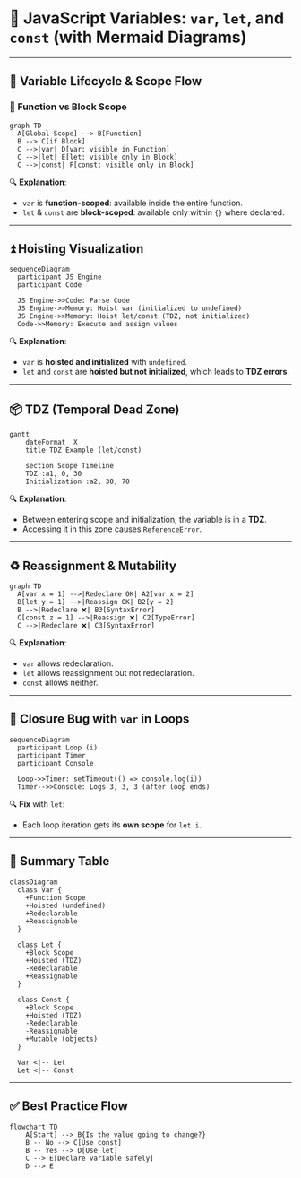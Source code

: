 # 📘 JavaScript Variables: `var`, `let`, and `const` (with Mermaid Diagrams)

---

## 🔁 Variable Lifecycle & Scope Flow

### 🔹 Function vs Block Scope

```mermaid
graph TD
  A[Global Scope] --> B[Function]
  B --> C[if Block]
  C -->|var| D[var: visible in Function]
  C -->|let| E[let: visible only in Block]
  C -->|const| F[const: visible only in Block]
```

🔍 **Explanation**:

* `var` is **function-scoped**: available inside the entire function.
* `let` & `const` are **block-scoped**: available only within `{}` where declared.

---

## ⏫ Hoisting Visualization

```mermaid
sequenceDiagram
  participant JS Engine
  participant Code

  JS Engine->>Code: Parse Code
  JS Engine->>Memory: Hoist var (initialized to undefined)
  JS Engine->>Memory: Hoist let/const (TDZ, not initialized)
  Code->>Memory: Execute and assign values
```

🔍 **Explanation**:

* `var` is **hoisted and initialized** with `undefined`.
* `let` and `const` are **hoisted but not initialized**, which leads to **TDZ errors**.

---

## 📦 TDZ (Temporal Dead Zone)

```mermaid
gantt
    dateFormat  X
    title TDZ Example (let/const)

    section Scope Timeline
    TDZ :a1, 0, 30
    Initialization :a2, 30, 70
```

🔍 **Explanation**:

* Between entering scope and initialization, the variable is in a **TDZ**.
* Accessing it in this zone causes `ReferenceError`.

---

## ♻️ Reassignment & Mutability

```mermaid
graph TD
  A[var x = 1] -->|Redeclare OK| A2[var x = 2]
  B[let y = 1] -->|Reassign OK| B2[y = 2]
  B -->|Redeclare ❌| B3[SyntaxError]
  C[const z = 1] -->|Reassign ❌| C2[TypeError]
  C -->|Redeclare ❌| C3[SyntaxError]
```

🔍 **Explanation**:

* `var` allows redeclaration.
* `let` allows reassignment but not redeclaration.
* `const` allows neither.

---

## 🧪 Closure Bug with `var` in Loops

```mermaid
sequenceDiagram
  participant Loop (i)
  participant Timer
  participant Console

  Loop->>Timer: setTimeout(() => console.log(i))
  Timer-->>Console: Logs 3, 3, 3 (after loop ends)
```

🔍 **Fix** with `let`:

* Each loop iteration gets its **own scope** for `let i`.

---

## 🧾 Summary Table

```mermaid
classDiagram
  class Var {
    +Function Scope
    +Hoisted (undefined)
    +Redeclarable
    +Reassignable
  }

  class Let {
    +Block Scope
    +Hoisted (TDZ)
    -Redeclarable
    +Reassignable
  }

  class Const {
    +Block Scope
    +Hoisted (TDZ)
    -Redeclarable
    -Reassignable
    +Mutable (objects)
  }

  Var <|-- Let
  Let <|-- Const
```

---

## ✅ Best Practice Flow

```mermaid
flowchart TD
    A[Start] --> B{Is the value going to change?}
    B -- No --> C[Use const]
    B -- Yes --> D[Use let]
    C --> E[Declare variable safely]
    D --> E
```
